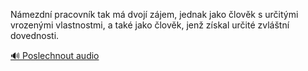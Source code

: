 
Námezdní pracovník tak má dvojí zájem, jednak jako člověk s určitými vrozenými vlastnostmi, a také jako člověk, jenž získal určité zvláštní dovednosti.

[🔊 Poslechnout audio](/data/7-paragraphs/audio/chapter_113/para_009-Nmezdn-pracovnk-tak-m-dvoj-zjem-jednak-jako.mp3)

